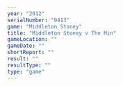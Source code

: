 ```yaml
---
year: "2012"
serialNumber: "0413" 
game: "Middleton Stoney"
title: "Middleton Stoney v The Min"
gameLocation: ""
gameDate: ""
shortReport: ""
result: ""
resultType: ""
type: "game"
---
```

